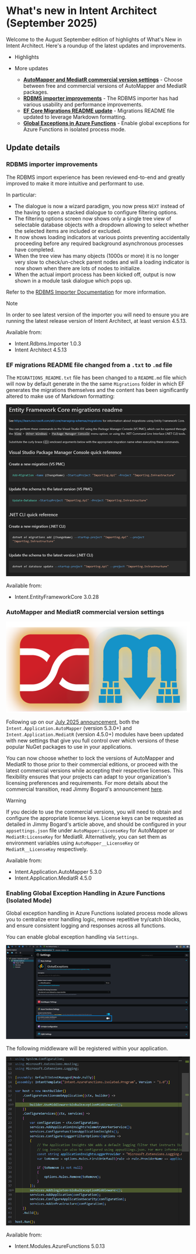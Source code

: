 # What's new in Intent Architect (September 2025)

Welcome to the August September edition of highlights of What's New in Intent Architect. Here's a roundup of the latest updates and improvements.

- Highlights

- More updates
  - **[AutoMapper and MediatR commercial version settings](#automapper-and-mediatr-commercial-version-settings)** - Choose between free and commercial versions of AutoMapper and MediatR packages.
  - **[RDBMS importer improvements](#rdbms-importer-improvements)** - The RDBMS importer has had various usability and performance improvements.
  - **[EF Core Migrations README update](#ef-migrations-readme-file-changed-from-a-txt-to-md-file)** - Migrations README file updated to leverage Markdown formatting.
  - **[Global Exceptions in Azure Functions](#enabling-global-exception-handling-in-azure-functions-isolated-mode)** - Enable global exceptions for Azure Functions in isolated process mode.

## Update details

### RDBMS importer improvements

The RDBMS import experience has been reviewed end-to-end and greatly improved to make it more intuitive and performant to use.

In particular:

- The dialogue is now a wizard paradigm, you now press `NEXT` instead of the having to open a stacked dialogue to configure filtering options.
- The filtering options screen now shows only a single tree view of selectable database objects with a dropdown allowing to select whether the selected items are included or excluded.
- It now shows loading indicators at various points preventing accidentally proceeding before any required background asynchronous processes have completed.
- When the tree view has many objects (1000s or more) it is no longer very slow to check/un-check parent nodes and will a loading indicator is now shown when there are lots of nodes to initialize.
- When the actual import process has been kicked off, output is now shown in a module task dialogue which pops up.

Refer to the [RDBMS Importer Documentation](https://docs.intentarchitect.com/articles/modules-importers/intent-rdbms-importer/intent-rdbms-importer.html) for more information.

> [!NOTE]
>
> In order to see latest version of the importer you will need to ensure you are running the latest release version of Intent Architect, at least version 4.5.13.

Available from:

- Intent.Rdbms.Importer 1.0.3
- Intent Architect 4.5.13

### EF migrations README file changed from a `.txt` to `.md` file

The `MIGRATIONS_README.txt` file has been changed to a `README.md` file which will now by default generate in the the same `Migrations` folder in which EF generates the migrations themselves and the content has been significantly altered to make use of Markdown formatting:

![Example of updated migrations README.md file](images/sample-migrations-readme-file.png)

Available from:

- Intent.EntityFrameworkCore 3.0.28

### AutoMapper and MediatR commercial version settings

![AutoMapper & MediatR](images/automapper-and-mediatr.png)

Following up on our [July 2025 announcement](../07/index.md#automapper-and-mediatr-going-commercial), both the `Intent.Application.AutoMapper` (version 5.3.0+) and `Intent.Application.MediatR` (version 4.5.0+) modules have been updated with new settings that give you full control over which versions of these popular NuGet packages to use in your applications.

You can now choose whether to lock the versions of AutoMapper and MediatR to those prior to their commercial editions, or proceed with the latest commercial versions while accepting their respective licenses. This flexibility ensures that your projects can adapt to your organization's licensing preferences and requirements. For more details about the commercial transition, read Jimmy Bogard's announcement [here](https://www.jimmybogard.com/automapper-and-mediatr-commercial-editions-launch-today/).

> [!WARNING]
>
> If you decide to use the commercial versions, you will need to obtain and configure the appropriate license keys. License keys can be requested as detailed in Jimmy Bogard's article above, and should be configured in your `appsettings.json` file under `AutoMapper:LicenseKey` for AutoMapper or `MediatR:LicenseKey` for MediatR. Alternatively, you can set them as environment variables using `AutoMapper__LicenseKey` or `MediatR__LicenseKey` respectively.

Available from:

- Intent.Application.AutoMapper 5.3.0
- Intent.Application.MediatR 4.5.0

### Enabling Global Exception Handling in Azure Functions (Isolated Mode)

Global exception handling in Azure Functions isolated process mode allows you to centralize error handling logic, remove repetitive try/catch blocks, and ensure consistent logging and responses across all functions.

You can enable global exception handling via `Settings`.

![Azure Functions Global Exceptions Settings](images/az-functions-global-exception-setting.png)

The following middleware will be registered within your application.

![Azure Functions Middleware](images/az-functions-middleware.png)

Available from:

- Intent.Modules.AzureFunctions 5.0.13